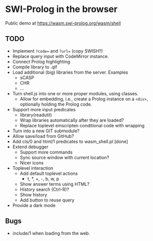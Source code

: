 # SWI-Prolog in the browser

Public demo at https://wasm.swi-prolog.org/wasm/shell

## TODO

 - Implement `?code=` and `?url=` (copy SWISH?)
 - Replace query input with CodeMirror instance.
 - Connect Prolog highlighting
 - Compile library to .qlf
 - Load additional (big) libraries from the server.  Examples
   - sCASP
   - CHR
   - ...
 - Turn shell.js into one or more proper modules, using classes.
   - Allow for embedding, i.e., create a Prolog instance on a
     `<div>`, optionally holding the Prolog code.
 - Support more input predicates
   - library(readutil)
   - Wrap libraries automatically after they are loaded?
   - Replace toplevel emscripten conditional code with wrapping
 - Turn into a new GIT submodule?
 - Allow save/load from GitHub?
 - Add cls/0 and html/1 predicates to wasm_shell.pl					[done]
 - Extend debugger
   - Support more commands
   - Sync source window with current location?
   - Nicer icons
 - Toplevel interaction
   - Add default toplevel actions
     - t, *, +, -, b, w, p
   - Show answer terms using HTML?
   - History search (Ctrl-R)?
   - Show history
   - Add button to reuse query
 - Provide a dark mode

## Bugs

 - include/1 when loading from the web.
